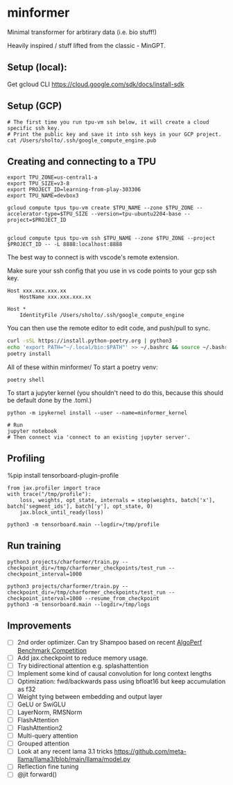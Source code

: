 # minformer

Minimal transformer for arbtirary data (i.e. bio stuff!)

Heavily inspired / stuff lifted from the classic - MinGPT.

## Setup (local):

Get gcloud CLI https://cloud.google.com/sdk/docs/install-sdk

## Setup (GCP)

```
# The first time you run tpu-vm ssh below, it will create a cloud specific ssh key.
# Print the public key and save it into ssh keys in your GCP project.
cat /Users/sholto/.ssh/google_compute_engine.pub
```

## Creating and connecting to a TPU

```
export TPU_ZONE=us-central1-a
export TPU_SIZE=v3-8
export PROJECT_ID=learning-from-play-303306
export TPU_NAME=devbox3

gcloud compute tpus tpu-vm create $TPU_NAME --zone $TPU_ZONE --accelerator-type=$TPU_SIZE --version=tpu-ubuntu2204-base --project=$PROJECT_ID


gcloud compute tpus tpu-vm ssh $TPU_NAME --zone $TPU_ZONE --project $PROJECT_ID -- -L 8888:localhost:8888
```

The best way to connect is with vscode's remote extension.

Make sure your ssh config that you use in vs code points to your gcp ssh key.

```
Host xxx.xxx.xxx.xx
    HostName xxx.xxx.xxx.xx

Host *
    IdentityFile /Users/sholto/.ssh/google_compute_engine
```

You can then use the remote editor to edit code, and push/pull to sync.

```sh
curl -sSL https://install.python-poetry.org | python3 -
echo 'export PATH="~/.local/bin:$PATH"' >> ~/.bashrc && source ~/.bashrc
poetry install
```

All of these within minformer/
To start a poetry venv:

```
poetry shell
```

To start a jupyter kernel (you shouldn't need to do this, because this should be default done by the .toml.)

```
python -m ipykernel install --user --name=minformer_kernel

# Run
jupyter notebook
# Then connect via 'connect to an existing jupyter server'.
```


## Profiling

%pip install tensorboard-plugin-profile

```
from jax.profiler import trace
with trace("/tmp/profile"):
    loss, weights, opt_state, internals = step(weights, batch['x'], batch['segment_ids'], batch['y'], opt_state, 0)
    jax.block_until_ready(loss)
```

```
python3 -m tensorboard.main --logdir=/tmp/profile
```

## Run training

```
python3 projects/charformer/train.py --checkpoint_dir=/tmp/charformer_checkpoints/test_run --checkpoint_interval=1000

python3 projects/charformer/train.py --checkpoint_dir=/tmp/charformer_checkpoints/test_run --checkpoint_interval=1000 --resume_from_checkpoint
python3 -m tensorboard.main --logdir=/tmp/logs
```

## Improvements

- [ ] 2nd order optimizer. Can try Shampoo based on recent [AlgoPerf Benchmark Competition](https://mlcommons.org/2024/08/mlc-algoperf-benchmark-competition/)
- [ ] Add jax.checkpoint to reduce memory usage.
- [ ] Try bidirectional attention e.g. splashattention
- [ ] Implement some kind of causal convolution for long context lengths
- [ ] Optimization: fwd/backwards pass using bfloat16 but keep accumulation as f32
- [ ] Weight tying between embedding and output layer
- [ ] GeLU or SwiGLU
- [ ] LayerNorm, RMSNorm
- [ ] FlashAttention
- [ ] FlashAttention2
- [ ] Multi-query attention
- [ ] Grouped attention
- [ ] Look at any recent lama 3.1 tricks https://github.com/meta-llama/llama3/blob/main/llama/model.py
- [ ] Reflection fine tuning
- [ ] @jit forward()
